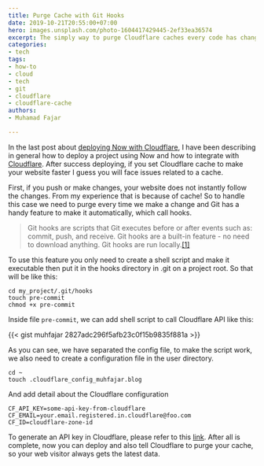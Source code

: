 ```yaml
---
title: Purge Cache with Git Hooks
date: 2019-10-21T20:55:00+07:00
hero: images.unsplash.com/photo-1604417429445-2ef33ea36574
excerpt: The simply way to purge Cloudflare caches every code has changed
categories:
- tech
tags:
- how-to
- cloud
- tech
- git
- cloudflare
- cloudflare-cache
authors:
- Muhamad Fajar

---
```

In the last post about [deploying Now with Cloudflare](https://www.muhfajar.blog/post/2019/10/deploying-now-with-cloudflare/), I have been describing in general how to deploy a project using Now and how to integrate with [Cloudflare](https://www.cloudflare.com/). After success deploying, if you set Cloudflare cache to make your website faster I guess you will face issues related to a cache.

First, if you push or make changes, your website does not instantly follow the changes. From my experience that is because of cache! So to handle this case we need to purge every time we make a change and Git has a handy feature to make it automatically, which call hooks.

> Git hooks are scripts that Git executes before or after events such as: commit, push, and receive. Git hooks are a built-in feature - no need to download anything. Git hooks are run locally.[\[1\]](https://githooks.com/)

To use this feature you only need to create a shell script and make it executable then put it in the hooks directory in .git on a project root. So that will be like this:

```shell
cd my_project/.git/hooks
touch pre-commit
chmod +x pre-commit
```

Inside file `pre-commit`, we can add shell script to call Cloudflare API like this:

{{< gist muhfajar 2827adc296f5afb23c0f15b9835f881a >}}

As you can see, we have separated the config file, to make the script work, we also need to create a configuration file in the user directory.

```shell
cd ~
touch .cloudflare_config_muhfajar.blog
```

And add detail about the Cloudflare configuration

```text
CF_API_KEY=some-api-key-from-cloudflare
CF_EMAIL=your.email.registered.in.cloudflare@foo.com
CF_ID=cloudflare-zone-id
```

To generate an API key in Cloudflare, please refer to this [link](https://developers.cloudflare.com/api/tokens/create). After all is complete, now you can deploy and also tell Cloudflare to purge your cache, so your web visitor always gets the latest data.
